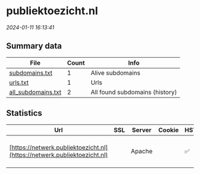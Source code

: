 # publiektoezicht.nl
*2024-01-11 16:13:41*
## Summary data
| File       | Count | Info |
|------------|-------|------|
|[subdomains.txt](/data/publiektoezicht.nl/subdomains.txt)|1|Alive subdomains|
|[urls.txt](/data/publiektoezicht.nl/urls.txt)|1|Urls|
|[all_subdomains.txt](/data/publiektoezicht.nl/all_subdomains.txt)|2|All found subdomains (history)|
## Statistics
| Url | SSL | Server | Cookie | HSTS | CSP | XFO | XXP | RP | Tech |Title |
|------------|-------|------|------|------|------|------|------|------|------|------|
|[https://netwerk.publiektoezicht.nl](https://netwerk.publiektoezicht.nl)| |Apache| |:white_check_mark: |:warning: | :white_check_mark: | :white_check_mark: | :white_check_mark: |Apache HTTP Server HSTS||